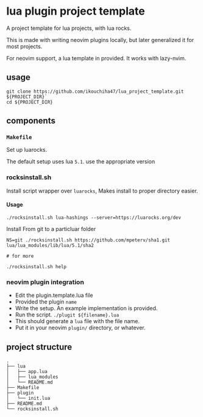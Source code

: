 # lua plugin project template

A project template for lua projects, with lua rocks.

This is made with writing neovim plugins locally, but
later generalized it for most projects.

For neovim support, a lua template in provided.
It works with lazy-nvim.

## usage

```shell
git clone https://github.com/ikouchiha47/lua_project_template.git ${PROJECT_DIR}`
cd ${PROJECT_DIR}
```

## components

### `Makefile`

Set up luarocks.

The default setup uses lua `5.1`. use the appropriate version

### rocksinstall.sh

Install script wrapper over `luarocks`, Makes install
to proper directory easier.

#### Usage

```shell
./rocksinstall.sh lua-hashings --server=https://luarocks.org/dev
```

Install From git to a particluar folder

```shell
NS=git ./rocksinstall.sh https://github.com/mpeterv/sha1.git lua/lua_modules/lib/lua/5.1/sha2

# for more

./rocksinstall.sh help
```

### neovim plugin integration

- Edit the plugin.template.lua file
- Provided the plugin `name`
- Write the setup. An example implementation is provided.
- Run the script. `./plugit ${filename}.lua`
- This should generate a `lua` file with the file name.
- Put it in your neovim `plugin/` directory, or whatever.

## project structure

```log
.
├── lua
│   ├── app.lua
│   ├── lua_modules
│   └── README.md
├── Makefile
├── plugin
│   └── init.lua
├── README.md
└── rocksinstall.sh
```
